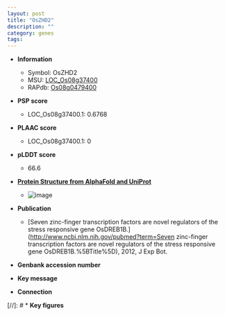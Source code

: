 ```yaml
---
layout: post
title: "OsZHD2"
description: ""
category: genes
tags: 
---
```


* **Information**  
    + Symbol: OsZHD2  
    + MSU: [LOC_Os08g37400](http://rice.plantbiology.msu.edu/cgi-bin/ORF_infopage.cgi?orf=LOC_Os08g37400)  
    + RAPdb: [Os08g0479400](http://rapdb.dna.affrc.go.jp/viewer/gbrowse_details/irgsp1?name=Os08g0479400)  

* **PSP score**  
    + LOC_Os08g37400.1: 0.6768 

* **PLAAC score**  
    + LOC_Os08g37400.1: 0 

* **pLDDT score**
    + 66.6

* **[Protein Structure from AlphaFold and UniProt](https://www.uniprot.org/uniprotkb/Q6ZB90/entry#structure)**
    + ![image](https://ricepsp.github.io/images/Q6/AF-Q6ZB90-F1.png)

* **Publication**  
    + [Seven zinc-finger transcription factors are novel regulators of the stress responsive gene OsDREB1B.](http://www.ncbi.nlm.nih.gov/pubmed?term=Seven zinc-finger transcription factors are novel regulators of the stress responsive gene OsDREB1B.%5BTitle%5D), 2012, J Exp Bot.

* **Genbank accession number**  

* **Key message**  

* **Connection**  

[//]: # * **Key figures**  


